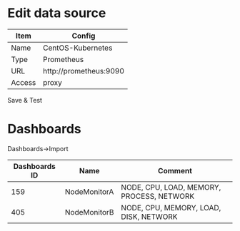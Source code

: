 # Edit data source

| Item   | Config                 |
| ------ | ---------------------- |
| Name   | CentOS-Kubernetes      |
| Type   | Prometheus             |
| URL    | http://prometheus:9090 |
| Access | proxy                  |

Save & Test



# Dashboards

Dashboards->Import

| Dashboards ID | Name         | Comment                                  |
| ------------- | ------------ | ---------------------------------------- |
| 159           | NodeMonitorA | NODE, CPU, LOAD, MEMORY, PROCESS, NETWORK |
| 405           | NodeMonitorB | NODE, CPU, MEMORY, LOAD, DISK, NETWORK   |

